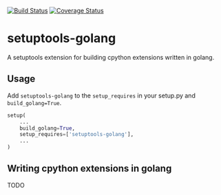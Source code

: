 [![Build Status](https://travis-ci.org/asottile/setuptools-golang.svg?branch=master)](https://travis-ci.org/asottile/setuptools-golang)
[![Coverage Status](https://img.shields.io/coveralls/asottile/setuptools-golang.svg?branch=master)](https://coveralls.io/r/asottile/setuptools-golang)

setuptools-golang
===================

A setuptools extension for building cpython extensions written in golang.

## Usage

Add `setuptools-golang` to the `setup_requires` in your setup.py and
`build_golang=True`.

```python
setup(
    ...
    build_golang=True,
    setup_requires=['setuptools-golang'],
    ...
)
```

## Writing cpython extensions in golang

TODO
